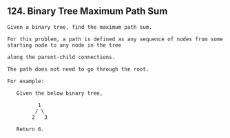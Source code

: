 ## 124\. Binary Tree Maximum Path Sum

    Given a binary tree, find the maximum path sum.
   
    For this problem, a path is defined as any sequence of nodes from some starting node to any node in the tree 
   
    along the parent-child connections. 
   
    The path does not need to go through the root.
   
    For example:
   
       Given the below binary tree,
     
              1
             / \
            2   3
          
       Return 6. 
